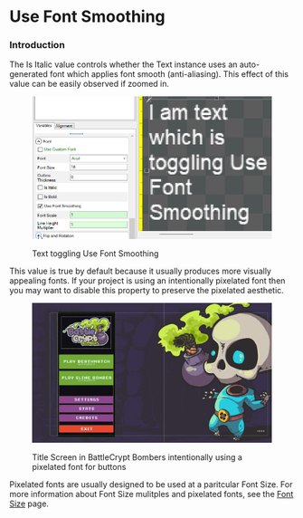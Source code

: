 # Use Font Smoothing

### Introduction

The Is Italic value controls whether the Text instance uses an auto-generated font which applies font smooth (anti-aliasing). This effect of this value can be easily observed if zoomed in.

<figure><img src="../../../.gitbook/assets/10_06 36 30.gif" alt=""><figcaption><p>Text toggling Use Font Smoothing</p></figcaption></figure>

This value is true by default because it usually produces more visually appealing fonts. If your project is using an intentionally pixelated font then you may want to disable this property to preserve the pixelated aesthetic.

<figure><img src="../../../.gitbook/assets/image (76).png" alt=""><figcaption><p>Title Screen in BattleCrypt Bombers intentionally using a pixelated font for buttons</p></figcaption></figure>

Pixelated fonts are usually designed to be used at a paritcular Font Size. For more information about Font Size mulitples and pixelated fonts, see the [Font Size](font-size.md#font-size-and-pixel-fonts) page.

